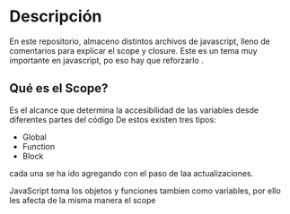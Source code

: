 # Descripción

En este repositorio, almaceno distintos archivos de javascript, lleno de comentarios para explicar el scope y closure. Este es un tema muy importante en javascript, po eso hay que reforzarlo .


## Qué es el Scope?
Es el alcance que determina la accesibilidad de las variables desde diferentes partes del código
De estos existen tres tipos:
 * Global
 * Function 
 * Block 
 
 cada una se ha ido agregando con el paso de laa actualizaciones.

JavaScript toma los objetos y funciones tambien como variables, por ello
les afecta de la misma manera el scope